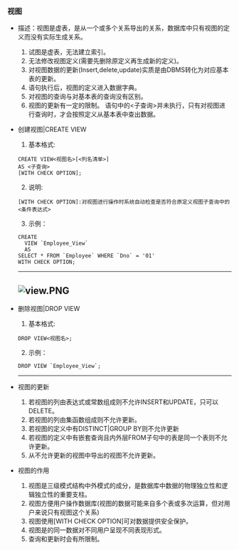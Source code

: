 ### 视图
+ 描述：视图是虚表，是从一个或多个关系导出的关系，数据库中只有视图的定义而没有实际生成关系。
	1. 试图是虚表，无法建立索引。
	2. 无法修改视图定义(需要先删除原定义再生成新的定义)。
	3. 对视图数据的更新(Insert,delete,update)实质是由DBMS转化为对应基本表的更新。
	4. 语句执行后，视图的定义进入数据字典。
	5. 对视图的查询与对基本表的查询没有区别。
	6. 视图的更新有一定的限制。
	语句中的<子查询>并未执行，只有对视图进行查询时，才会按照定义从基本表中查出数据。
+ 创建视图|CREATE VIEW
	1. 基本格式:

	```
	CREATE VIEW<视图名>[<列名清单>]
	AS <子查询>
	[WITH CHECK OPTION];
	```
	2. 说明:
	```
	[WITH CHECK OPTION]:对视图进行操作时系统自动检查是否符合原定义视图子查询中的<条件表达式>

	```
	3. 示例：
	```
	CREATE
	  VIEW `Employee_View`
	  AS
	SELECT * FROM `Employee` WHERE `Dno` = '01'
	WITH CHECK OPTION;
	```
	---
	![view.PNG](/picture/view.PNG)
	---
+ 删除视图|DROP VIEW
	1. 基本格式:

	```
	DROP VIEW<视图名>;
	```
	2. 示例：
	```
	DROP VIEW `Employee_View`;
	```
	---
+ 视图的更新
	1. 若视图的列由表达式或常数组成则不允许INSERT和UPDATE，只可以DELETE。
	2. 若视图的列由集函数组成则不允许更新。
	3. 若视图的定义中有DISTINCT|GROUP BY则不允许更新
	4. 若视图的定义中有嵌套查询且内外层FROM子句中的表是同一个表则不允许更新。
	5. 从不允许更新的视图中导出的视图不允许更新。
+ 视图的作用
	1. 视图是三级模式结构中外模式的成分，是数据库中数据的物理独立性和逻辑独立性的重要支柱。
	2. 视图方便用户操作数据库(视图的数据可能来自多个表或多次运算，但对用户来说只有视图这个关系)
	3. 视图使用[WITH CHECK OPTION]可对数据提供安全保护。
	4. 视图是的同一数据对不同用户呈现不同表现形式。
	5. 查询和更新时会有所限制。